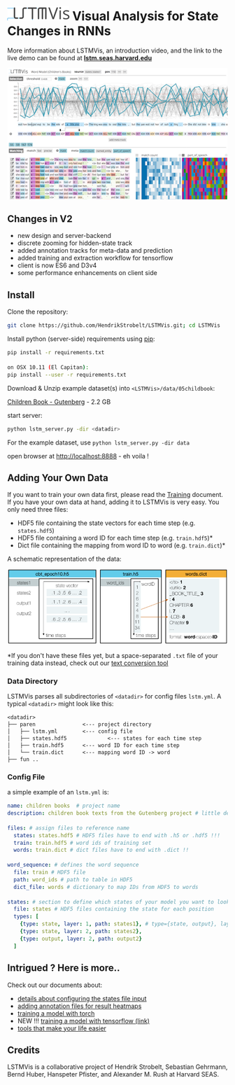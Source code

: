 # ![](docs/img/logo_sm.png) Visual Analysis for State Changes in RNNs

More information about LSTMVis, an introduction video, and the link to the live demo can be found at **[lstm.seas.harvard.edu](http://lstm.seas.harvard.edu)**

<div style='text-align:center'>
<img src="docs/img/teaser_V2.png" />
</div>

## Changes in V2
- new design and server-backend
- discrete zooming for hidden-state track
- added annotation tracks for meta-data and prediction
- added training and extraction workflow for tensorflow
- client is now ES6 and D3v4
- some performance enhancements on client side



## Install

Clone the repository:

```bash
git clone https://github.com/HendrikStrobelt/LSTMVis.git; cd LSTMVis
```

Install python (server-side) requirements using [pip](https://pip.pypa.io/en/stable/installing/):

```bash
pip install -r requirements.txt

on OSX 10.11 (El Capitan):
pip install --user -r requirements.txt
```

<!--Install [bower](https://bower.io/) (client side) requirements:

```bash
cd client; bower install; cd ..
```-->

Download & Unzip example dataset(s) into `<LSTMVis>/data/05childbook`:

[Children Book - Gutenberg](https://drive.google.com/file/d/0B542UFSlrvMjMHcxWHluNzh3clU/view?usp=sharing) - 2.2 GB


start server:

```bash
python lstm_server.py -dir <datadir>
```

For the example dataset, use `python lstm_server.py -dir data`

open browser at [http://localhost:8888](http://localhost:8888/client/index.html) - eh voila !


## Adding Your Own Data

If you want to train your own data first, please read the [Training](docs/chapter/train.md) document. If you have your own data at hand, adding it to LSTMVis is very easy. You only need three files:

* HDF5 file containing the state vectors for each time step (e.g. `states.hdf5`)
* HDF5 file containing a word ID for each time step (e.g. `train.hdf5`)*
* Dict file containing the mapping from word ID to word (e.g. `train.dict`)*

A schematic representation of the data:

![Data Format](docs/img/docu_data.png)


*If you don't have these files yet, but a space-separated `.txt` file of your training data instead, check out our [text conversion tool](docs/chapter/tools.md#convert-.txt-to-.h5-and-.dict)


### Data Directory
LSTMVis parses all subdirectories of `<datadir>` for config files `lstm.yml`.
A typical `<datadir>` might look like this:

```
<datadir>
├── paren  		        <--- project directory
│   ├── lstm.yml 		<--- config file
│   ├── states.hdf5 	        <--- states for each time step
│   ├── train.hdf5 		<--- word ID for each time step
│   └── train.dict 		<--- mapping word ID -> word
├── fun .. 
```


### Config File

a simple example of an `lstm.yml` is:

```yaml
name: children books  # project name
description: children book texts from the Gutenberg project # little description

files: # assign files to reference name
  states: states.hdf5 # HDF5 files have to end with .h5 or .hdf5 !!!
  train: train.hdf5 # word ids of training set
  words: train.dict # dict files have to end with .dict !!

word_sequence: # defines the word sequence
  file: train # HDF5 file
  path: word_ids # path to table in HDF5
  dict_file: words # dictionary to map IDs from HDF5 to words

states: # section to define which states of your model you want to look at
  file: states # HDF5 files containing the state for each position
  types: [
  	{type: state, layer: 1, path: states1}, # type={state, output}, layer=[1..x], path = HDF5 path
	{type: state, layer: 2, path: states2},
  	{type: output, layer: 2, path: output2}
  ]

```

## Intrigued ? Here is more.. 

Check out our documents about:

* [details about configuring the states file input](docs/chapter/config_states.md)
* [adding annotation files for result heatmaps](docs/chapter/meta.md)
* [training a model with torch](docs/chapter/train.md)
* NEW !!! [training a model with tensorflow (link)](https://github.com/sebastianGehrmann/tensorflow-statereader)
* [tools that make your life easier](docs/chapter/tools.md)






## Credits

LSTMVis is a collaborative project of Hendrik Strobelt, Sebastian Gehrmann, Bernd Huber, Hanspeter Pfister, and Alexander M. Rush at Harvard SEAS.
